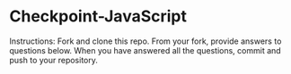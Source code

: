 # Checkpoint-JavaScript
Instructions: Fork and clone this repo. From your fork, provide answers to questions below. 
When you have answered all the questions, commit and push to your repository.